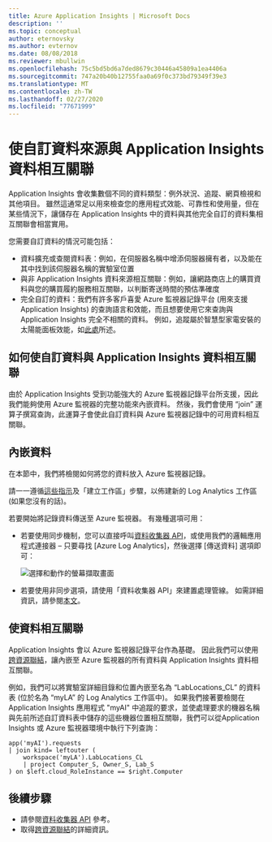 ```yaml
---
title: Azure Application Insights | Microsoft Docs
description: ''
ms.topic: conceptual
author: eternovsky
ms.author: evternov
ms.date: 08/08/2018
ms.reviewer: mbullwin
ms.openlocfilehash: 75c5bd5bd6a7ded8679c30446a45809a1ea4406a
ms.sourcegitcommit: 747a20b40b12755faa0a69f0c373bd79349f39e3
ms.translationtype: MT
ms.contentlocale: zh-TW
ms.lasthandoff: 02/27/2020
ms.locfileid: "77671999"
---
```

# <a name="correlating-application-insights-data-with-custom-data-sources"></a>使自訂資料來源與 Application Insights 資料相互關聯

Application Insights 會收集數個不同的資料類型：例外狀況、追蹤、網頁檢視和其他項目。 雖然這通常足以用來檢查您的應用程式效能、可靠性和使用量，但在某些情況下，讓儲存在 Application Insights 中的資料與其他完全自訂的資料集相互關聯會相當實用。

您需要自訂資料的情況可能包括：

- 資料擴充或查閱資料表：例如，在伺服器名稱中增添伺服器擁有者，以及能在其中找到該伺服器名稱的實驗室位置 
- 與非 Application Insights 資料來源相互關聯：例如，讓網路商店上的購買資料與您的購買履約服務相互關聯，以判斷寄送時間的預估準確度 
- 完全自訂的資料：我們有許多客戶喜愛 Azure 監視器記錄平台 (用來支援 Application Insights) 的查詢語言和效能，而且想要使用它來查詢與 Application Insights 完全不相關的資料。 例如，追蹤屬於智慧型家電安裝的太陽能面板效能，如[此處](https://www.catapultsystems.com/blogs/using-log-analytics-and-a-special-guest-to-forecast-electricity-generation/)所述。

## <a name="how-to-correlate-custom-data-with-application-insights-data"></a>如何使自訂資料與 Application Insights 資料相互關聯 

由於 Application Insights 受到功能強大的 Azure 監視器記錄平台所支援，因此我們能夠使用 Azure 監視器的完整功能來內嵌資料。 然後，我們會使用 “join” 運算子撰寫查詢，此運算子會使此自訂資料與 Azure 監視器記錄中的可用資料相互關聯。 

## <a name="ingesting-data"></a>內嵌資料

在本節中，我們將檢閱如何將您的資料放入 Azure 監視器記錄。

請一一遵循[這些指示](../learn/quick-collect-azurevm.md)及「建立工作區」步驟，以佈建新的 Log Analytics 工作區 (如果您沒有的話)。

若要開始將記錄資料傳送至 Azure 監視器。 有幾種選項可用：

- 若要使用同步機制，您可以直接呼叫[資料收集器 API](https://docs.microsoft.com/azure/log-analytics/log-analytics-data-collector-api)，或使用我們的邏輯應用程式連接器 – 只要尋找 [Azure Log Analytics]，然後選擇 [傳送資料] 選項即可：

  ![選擇和動作的螢幕擷取畫面](./media/custom-data-correlation/01-logic-app-connector.png)  

- 若要使用非同步選項，請使用「資料收集器 API」來建置處理管線。 如需詳細資訊，請參閱[本文](https://docs.microsoft.com/azure/log-analytics/log-analytics-create-pipeline-datacollector-api)。

## <a name="correlating-data"></a>使資料相互關聯

Application Insights 會以 Azure 監視器記錄平台作為基礎。 因此我們可以使用[跨資源聯結](https://docs.microsoft.com/azure/log-analytics/log-analytics-cross-workspace-search)，讓內嵌至 Azure 監視器的所有資料與 Application Insights 資料相互關聯。

例如，我們可以將實驗室詳細目錄和位置內嵌至名為 “LabLocations_CL” 的資料表 (位於名為 “myLA” 的 Log Analytics 工作區中)。 如果我們接著要檢閱在 Application Insights 應用程式 "myAI" 中追蹤的要求，並使處理要求的機器名稱與先前所述自訂資料表中儲存的這些機器位置相互關聯，我們可以從Application Insights 或 Azure 監視器環境中執行下列查詢：

```
app('myAI').requests
| join kind= leftouter (
    workspace('myLA').LabLocations_CL
    | project Computer_S, Owner_S, Lab_S
) on $left.cloud_RoleInstance == $right.Computer
```

## <a name="next-steps"></a>後續步驟

- 請參閱[資料收集器 API](https://docs.microsoft.com/azure/log-analytics/log-analytics-data-collector-api) 參考。
- 取得[跨資源聯結](https://docs.microsoft.com/azure/log-analytics/log-analytics-cross-workspace-search)的詳細資訊。
